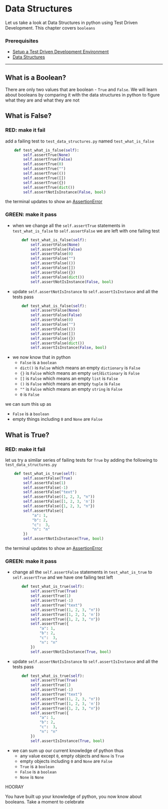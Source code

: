 # Data Structures

Let us take a look at Data Structures in python using Test Driven Development. This chapter covers `booleans`

### Prerequisites

- [Setup a Test Driven Development Environment](./TDD_SETUP.md)
- [Data Structures](./DATA_STRUCTURES.md)

---

## What is a Boolean?

There are only two values that are boolean - `True` and `False`. We will learn about booleans by comparing it with the data structures in python to figure what they are and what they are not

## What is False?

### RED: make it fail

add a failing test to `test_data_structures.py` named `test_what_is_false`
```python
    def test_what_is_false(self):
        self.assertTrue(None)
        self.assertTrue(False)
        self.assertTrue(0)
        self.assertTrue("")
        self.assertTrue(())
        self.assertTrue([])
        self.assertTrue({})
        self.assertTrue(dict())
        self.assertNotIsInstance(False, bool)
```
the terminal updates to show an [AssertionError](./ASSERTION_ERROR.md)

### GREEN: make it pass

- when we change all the `self.assertTrue` statements in `test_what_is_false` to `self.assertFalse` we are left with one failing test
    ```python
        def test_what_is_false(self):
            self.assertFalse(None)
            self.assertFalse(False)
            self.assertFalse(0)
            self.assertFalse("")
            self.assertFalse(())
            self.assertFalse([])
            self.assertFalse({})
            self.assertFalse(dict())
            self.assertNotIsInstance(False, bool)
    ```
- update `self.assertNotIsInstance` to `self.assertIsInstance` and all the tests pass
    ```python
        def test_what_is_false(self):
            self.assertFalse(None)
            self.assertFalse(False)
            self.assertFalse(0)
            self.assertFalse("")
            self.assertFalse(())
            self.assertFalse([])
            self.assertFalse({})
            self.assertFalse(dict())
            self.assertIsInstance(False, bool)
    ```
- we now know that in python
    - `False` is a `boolean`
    - `dict()` is `False` which means an empty `dictionary` is `False`
    - `{}` is `False` which means an empty `set`/`dictionary` is `False`
    - `[]` is `False` which means an empty `list` is `False`
    - `()` is `False` which means an empty `tuple` is `False`
    - `""` is `False` which means an empty `string` is `False`
    - `0` is `False`

we can sum this up as
- `False` is a `boolean`
- empty things including `0` and `None` are `False`

## What is True?

### RED: make it fail

let us try a similar series of failing tests for `True` by adding the following to `test_data_structures.py`

```python
    def test_what_is_true(self):
        self.assertFalse(True)
        self.assertFalse(1)
        self.assertFalse(-1)
        self.assertFalse("text")
        self.assertFalse((1, 2, 3, "n"))
        self.assertFalse([1, 2, 3, 'n'])
        self.assertFalse({1, 2, 3, "n"})
        self.assertFalse({
            "a": 1,
            "b": 2,
            "c":  3,
            "n": "n"
        })
        self.assertNotIsInstance(True, bool)
```

the terminal updates to show an [AssertionError](./ASSERTION_ERROR.md)

### GREEN: make it pass

- change all the `self.assertFalse` statements in `test_what_is_true` to `self.assertTrue` and we have one failing test left
    ```python
        def test_what_is_true(self):
            self.assertTrue(True)
            self.assertTrue(1)
            self.assertTrue(-1)
            self.assertTrue("text")
            self.assertTrue((1, 2, 3, "n"))
            self.assertTrue([1, 2, 3, 'n'])
            self.assertTrue({1, 2, 3, "n"})
            self.assertTrue({
                "a": 1,
                "b": 2,
                "c":  3,
                "n": "n"
            })
            self.assertNotIsInstance(True, bool)
    ```
- update `self.assertNotIsInstance` to `self.assertIsInstance` and all the tests pass
    ```python
        def test_what_is_true(self):
            self.assertTrue(True)
            self.assertTrue(1)
            self.assertTrue(-1)
            self.assertTrue("text")
            self.assertTrue((1, 2, 3, "n"))
            self.assertTrue([1, 2, 3, 'n'])
            self.assertTrue({1, 2, 3, "n"})
            self.assertTrue({
                "a": 1,
                "b": 2,
                "c":  3,
                "n": "n"
            })
            self.assertIsInstance(True, bool)
    ```
- we can sum up our current knowledge of python thus
    - any value except `0`, empty objects and `None` is `True`
    - empty objects including `0` and `None` are `False`
    - `True` is a `boolean`
    - `False` is a `boolean`
    - `None` is `None`

HOORAY

You have built up your knowledge of python, you now know about booleans. Take a moment to celebrate